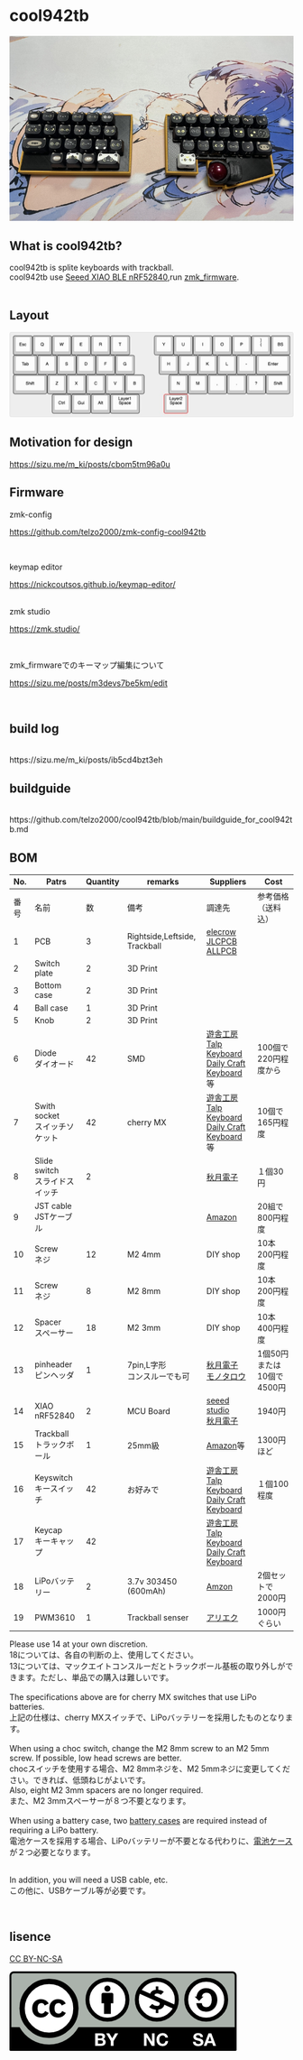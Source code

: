 # cool942tb

![](img/img00001.jpg)

## What is cool942tb?

cool942tb is splite keyboards with trackball.
<br>
cool942tb use [Seeed XIAO BLE nRF52840](https://jp.seeedstudio.com/Seeed-XIAO-BLE-nRF52840-p-5201.html?msclkid=5541f7f3d0f911eca6023fe520de5bfa),run [zmk_firmware](https://zmk.dev).
<br>
<br>

## Layout

![](img/cool942tb.jpg)


## Motivation for design

https://sizu.me/m_ki/posts/cbom5tm96a0u
<br>

## Firmware

zmk-config

https://github.com/telzo2000/zmk-config-cool942tb

<br>

keymap editor

https://nickcoutsos.github.io/keymap-editor/

<br>
zmk studio

https://zmk.studio/

<br>

zmk_firmwareでのキーマップ編集について


https://sizu.me/posts/m3devs7be5km/edit

<br>

## build log

<br>
https://sizu.me/m_ki/posts/ib5cd4bzt3eh
<br>

## buildguide

<br>
https://github.com/telzo2000/cool942tb/blob/main/buildguide_for_cool942tb.md
<br>

## BOM

| No. | Patrs | Quantity | remarks | Suppliers | Cost |
|--|--|--|--|--|--|
|番号|名前|数|備考|調達先|参考価格（送料込）|<br>
|1|PCB|3|Rightside,Leftside,<br>Trackball|[elecrow](https://www.elecrow.com)<br>[JLCPCB](https://jlcpcb.com)<br>[ALLPCB](https://www.allpcb.com)||<br>
|2|Switch plate|2|3D Print|||
|3|Bottom case|2|3D Print|||
|4|Ball case|1|3D Print|||
|5|Knob|2|3D Print|||
|6|Diode<br>ダイオード|42|SMD|[遊舎工房](https://yushakobo.jp)<br>[Talp Keyboard](https://talpkeyboard.net)<br>[Daily Craft Keyboard](https://shop.dailycraft.jp)等|100個で220円程度から|
|7|Swith socket<br>スイッチソケット|42|cherry MX|[遊舎工房](https://yushakobo.jp)<br>[Talp Keyboard](https://talpkeyboard.net)<br>[Daily Craft Keyboard](https://shop.dailycraft.jp)等|10個で165円程度|
|8|Slide switch<br>スライドスイッチ|2||[秋月電子](https://akizukidenshi.com/catalog/g/g115370/)|１個30円|
|9|JST cable<br>JSTケーブル|||[Amazon](https://www.amazon.co.jp/dp/B07NRR255D?ref=ppx_yo2ov_dt_b_fed_asin_title)|20組で800円程度|
|10|Screw<br>ネジ|12|M2 4mm|DIY shop|10本200円程度|
|11|Screw<br>ネジ|8|M2 8mm|DIY shop|10本200円程度|
|12|Spacer<br>スペーサー|18|M2 3mm|DIY shop|10本400円程度|
|13|pinheader<br>ピンヘッダ|1|7pin,L字形<br>コンスルーでも可|[秋月電子](https://akizukidenshi.com/catalog/g/g101627/)<br>[モノタロウ](https://www.monotaro.com/p/4372/1914/?srsltid=AfmBOooNFXhsyVNPPtl8VZ9vMxbrLr2A5btmrf5l_N4rMR9fy4N_bydG)|1個50円または10個で4500円|
|14|XIAO nRF52840|2|MCU Board|[seeed studio](https://jp.seeedstudio.com/Seeed-XIAO-BLE-nRF52840-p-5201.html?msclkid=5541f7f3d0f911eca6023fe520de5bfa)<br>[秋月電子](https://akizukidenshi.com/catalog/g/g117341/)|1940円|
|15|Trackball<br>トラックボール|1|25mm級|[Amazon](https://www.amazon.co.jp/dp/B0D4DYH8XY?ref=ppx_yo2ov_dt_b_fed_asin_title)等|1300円ほど|
|16|Keyswitch<br>キースイッチ|42|お好みで|[遊舎工房](https://yushakobo.jp)<br>[Talp Keyboard](https://talpkeyboard.net)<br>[Daily Craft Keyboard](https://shop.dailycraft.jp)|１個100程度|
|17|Keycap<br>キーキャップ|42||[遊舎工房](https://yushakobo.jp)<br>[Talp Keyboard](https://talpkeyboard.net)<br>[Daily Craft Keyboard](https://shop.dailycraft.jp)||
|18|LiPoバッテリー|2|3.7v 303450 (600mAh)|[Amzon](https://www.amazon.co.jp/dp/B09Z6LS9CN?ref=ppx_yo2ov_dt_b_fed_asin_title)|2個セットで2000円|
|19|PWM3610|1|Trackball senser|[アリエク](https://ja.aliexpress.com/item/1005007622547772.html?spm=a2g0o.order_list.order_list_main.45.72e8585aVqU7cH&gatewayAdapt=glo2jpn)|1000円ぐらい|


Please use 14 at your own discretion.
<br>
18については、各自の判断の上、使用してください。
<br>
13については、マックエイトコンスルーだとトラックボール基板の取り外しができます。ただし、単品での購入は難しいです。
<br>
<br>
The specifications above are for cherry MX switches that use LiPo batteries.
<br>
上記の仕様は、cherry MXスイッチで、LiPoバッテリーを採用したものとなります。
<br>
<br>
When using a choc switch, change the M2 8mm screw to an M2 5mm screw. If possible, low head screws are better.
<br>
chocスイッチを使用する場合、M2 8mmネジを、M2 5mmネジに変更してください。できれば、低頭ねじがよいです。
<br>
Also, eight M2 3mm spacers are no longer required.
<br>
また、M2 3mmスペーサーが８つ不要となります。
<br>
<br>
When using a battery case, two [battery cases](https://www.marutsu.co.jp/pc/i/59151/?srsltid=AfmBOoo5ctOn9kOUGJA7pCL4M2f4Y3IolfSweL7epFytDI-BLKNBKMa8) are required instead of requiring a LiPo battery.
<br>
電池ケースを採用する場合、LiPoバッテリーが不要となる代わりに、[電池ケース](https://www.marutsu.co.jp/pc/i/59151/?srsltid=AfmBOoo5ctOn9kOUGJA7pCL4M2f4Y3IolfSweL7epFytDI-BLKNBKMa8)が２つ必要となります。
<br>
<br>

In addition, you will need a USB cable, etc.
<br>
この他に、USBケーブル等が必要です。
<br>

<br>



## lisence

[CC BY-NC-SA](https://creativecommons.org/licenses/by-nc-sa/4.0/deed.ja)

![](img/by-nc-sa.png)
